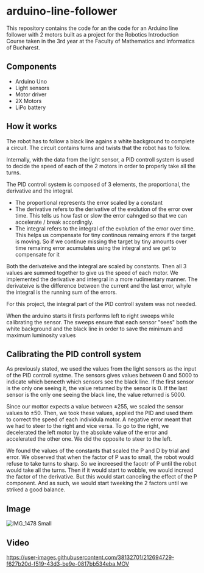 # arduino-line-follower

This repository contains the code for an the code for an Arduino line follower with 2 motors built as a project for the Robotics Introduction Course taken in the 3rd year at the Faculty of Mathematics and Informatics of Bucharest.

## Components

- Arduino Uno
- Light sensors
- Motor driver
- 2X Motors
- LiPo battery

## How it works

The robot has to follow a black line agains a white background to complete a circuit. The circuit contains turns and twists that the robot has to follow.

Internally, with the data from the light sensor, a PID controll system is used to decide the speed of each of the 2 motors in order to properly take all the turns. 

The PID controll system is composed of 3 elements, the proportional, the derivative and the integral. 
- The proportional represents the error scaled by a constant
- The derivative refers to the derivative of the evolution of the error over time. This tells us how fast or slow the error cahnged so that we can accelerate / break accordingly. 
- The integral refers to the integral of the evolution of the error over time. This helps us compensate for tiny continous remaing errors if the target is moving. So if we continue missing the target by tiny amounts over time remainng error acumulates using the integral and we get to compensate for it

Both the derivateive and the integral are scaled by constants. Then all 3 values are summed together to give us the speed of each motor. 
We implemented the derivative and intergral in a more rudimentary manner. The derivateive is the difference between the current and the last error, whyle the integral is the running sum of the errors.

For this project, the integral part of the PID controll system was not needed.

When the arduino starts it firsts performs left to right sweeps while calibrating the sensor. The sweeps ensure that each sensor "sees" both the white background and the black line in order to save the minimum and maximum luminosity values

## Calibrating the PID controll system

As previously stated, we used the values from the light sensors as the input of the PID controll systme. The sensors gives values between 0 and 5000 to indicate which beneeth which sensors see the black line. If the first sensor is the only one seeing it, the value returned by the sensor is 0. If the last sensor is the only one seeing the black line, the value returned is 5000.

Since our mottor expects a value between ±255, we scaled the sensor values to ±50. Then, we took these values, applied the PID and used them to correct the speed of each individula motor.  A negative error meant that we had to steer to the right and vice versa. To go to the right, we decelerated the left motor by the absolute value of the error and accelerated the other one. We did the opposite to steer to the left.

We found the values of the constants that scaled the P and D by trial and error. We observed that when the factor of P was to small, the robot would refuse to take turns to sharp. So we increesed the facotr of P until the robot would take all the turns. Then if it would start to wobble, we would incread the factor of the derivative. But this would start canceling the effect of the P component. And as such, we would start tweeking the 2 factors until we striked a good balance.

## Image

![IMG_1478 Small](https://user-images.githubusercontent.com/38132701/212684320-5c8ebd0d-f63e-4d39-b381-6db3524aaa68.jpeg)

## Video 

https://user-images.githubusercontent.com/38132701/212694729-f627b20d-f519-43d3-be9e-0817bb534eba.MOV







